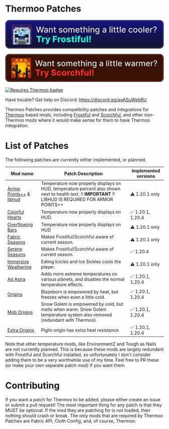 # Thermoo Patches

[![](https://raw.githubusercontent.com/TheDeathlyCow/scorchful/main/docs/try_frostiful.svg)](https://modrinth.com/mod/frostiful)

[![](https://raw.githubusercontent.com/TheDeathlyCow/scorchful/main/docs/try_scorchful.svg)](https://modrinth.com/mod/scorchful)

<a href="https://modrinth.com/mod/thermoo">
<img src="https://i.imgur.com/MjlOmH0.png" alt="Requires Thermoo badge" width="300"/>
</a>

Have trouble? Get help on Discord: https://discord.gg/aqASuWebRU

Thermoo Patches provides compatibility patches and integrations for [Thermoo](https://github.com/TheDeathlyCow/thermoo/)
based mods, including [Frostiful](https://github.com/TheDeathlyCow/frostiful/)
and [Scorchful](https://github.com/TheDeathlyCow/scorchful/), and other non-Thermoo mods where it would make sense for
them to have Thermoo integration.

# List of Patches

The following patches are currently either implemented, or planned.

| Mod name                                                                                           | Patch Description                                                                                                                                       | Implemented versions |
|----------------------------------------------------------------------------------------------------|---------------------------------------------------------------------------------------------------------------------------------------------------------|----------------------|
| [Armor Points++](https://modrinth.com/mod/armorpoints) & [libhud](https://modrinth.com/mod/libhud) | Temperature now properly displays on HUD, temperature percent also shown next to health text. ‼️ **IMPORTANT** ‼️ LIBHUD IS REQUIRED FOR ARMOR POINTS++ | ⚠️ 1.20.1 only       |
| [Colorful Hearts](https://modrinth.com/mod/colorful-hearts)                                        | Temperature now properly displays on HUD.                                                                                                               | ✅ 1.20.1, 1.20.4     |
| [Overflowing Bars](https://modrinth.com/mod/overflowing-bars)                                      | Temperature now properly displays on HUD                                                                                                                | ⚠️ 1.20.1 only       |
| [Fabric Seasons](https://modrinth.com/mod/fabric-seasons)                                          | Makes Frostiful/Scorchful aware of current season.                                                                                                      | ⚠️ 1.20.1 only       |
| [Serene Seasons](https://modrinth.com/mod/serene-seasons)                                          | Makes Frostiful/Scorchful aware of current season.                                                                                                      | ✅ 1.20.4             |
| [Immersive Weathering](https://modrinth.com/mod/immersive-weathering)                              | Eating Icicles and Ice Sickles cools the player.                                                                                                        | ⚠️ 1.20.1 only       |
| [Ad Astra](https://modrinth.com/mod/ad-astra)                                                      | Adds more extreme temperatures on various planets, and disables the normal temperature effects.                                                         | ✅ 1.20.1, 1.20.4     |
| [Origins](https://modrinth.com/mod/origins)                                                        | Blazeborn is empowered by heat, but freezes when even a little cold.                                                                                    | ✅ 1.20.1, 1.20.4     |
| [Mob Origins](https://modrinth.com/mod/moborigins)                                                 | Snow Golem is empowered by cold, but melts when warm. Snow Golem temperature system also removed (redundant with Thermoo).                              | ✅ 1.20.1, 1.20.4       |
| [Extra Origins](https://modrinth.com/mod/extra-origins)                                            | Piglin origin has extra heat resistance                                                                                                                 | ✅ 1.20.1, 1.20.4       |

Note that other temperature mods, like EnvironmentZ and Tough as Nails are not currently planned. This is because these
mods are largely redundant with Frostiful and Scorchful installed, so unfortunately I don't consider adding them to be a
very worthwhile use of my time. Feel free to PR these (or make your own separate patch mod) if you want them.

# Contributing

If you want a patch for Thermoo to be added, please either create an issue or submit a pull request! The most important
thing for any patch is that they MUST be optional. If the mod they are patching for is not loaded, then nothing should
crash or break. The only mods that are required by Thermoo Patches are Fabric API, Cloth Config, and, of course,
Thermoo. 